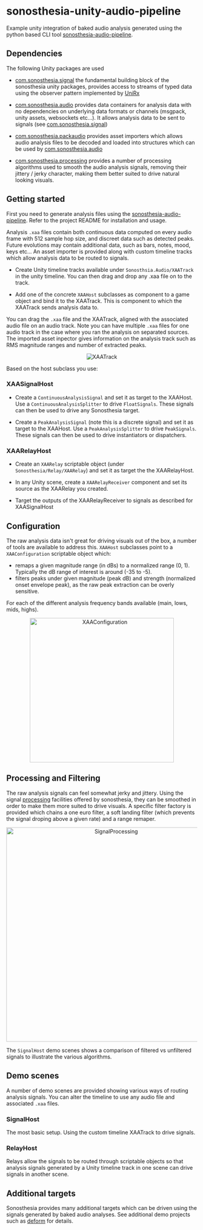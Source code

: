 # sonosthesia-unity-audio-pipeline

Example unity integration of baked audio analysis generated using the python based CLI tool [sonosthesia-audio-pipeline](https://github.com/jbat100/sonosthesia-audio-pipeline).

## Dependencies

The following Unity packages are used

- [com.sonosthesia.signal](https://github.com/jbat100/sonosthesia-unity-packages/tree/main/packages/com.sonosthesia.signal) the fundamental building block of the sonosthesia unity packages, provides access to streams of typed data using the observer pattern implemented by [UniRx](https://github.com/neuecc/UniRx)

- [com.sonosthesia.audio](https://github.com/jbat100/sonosthesia-unity-packages/tree/main/packages/com.sonosthesia.audio) provides data containers for analysis data with no dependencies on underlying data formats or channels (msgpack, unity assets, websockets etc...). It allows analysis data to be sent to signals (see [com.sonosthesia.signal](https://github.com/jbat100/sonosthesia-unity-packages/tree/main/packages/com.sonosthesia.signal))

- [com.sonosthesia.packaudio](https://github.com/jbat100/sonosthesia-unity-packages/tree/main/packages/com.sonosthesia.packaudio) provides asset importers which allows audio analysis files to be decoded and loaded into structures which can be used by [com.sonosthesia.audio](https://github.com/jbat100/sonosthesia-unity-packages/tree/main/packages/com.sonosthesia.audio)

- [com.sonosthesia.processing](https://github.com/jbat100/sonosthesia-unity-packages/tree/main/packages/com.sonosthesia.processing) provides a number of processing algorithms used to smooth the audio analysis signals, removing their jittery / jerky character, making them better suited to drive natural looking visuals.


## Getting started

First you need to generate analysis files using the [sonosthesia-audio-pipeline](https://github.com/jbat100/sonosthesia-audio-pipeline). Refer to the project README for installation and usage.

Analysis `.xaa` files contain both continuous data computed on every audio frame with 512 sample hop size, and discreet data such as detected peaks. Future evolutions may contain additional data, such as bars, notes, mood, keys etc... An asset importer is provided along with custom timeline tracks which allow analysis data to be routed to signals.

- Create Unity timeline tracks available under `Sonosthsia.Audio/XAATrack` in the unity timeline. You can then drag and drop any .xaa file on to the track.

- Add one of the concrete `XAAHost` subclasses as component to a game object and bind it to the XAATrack. This is component to which the XAATrack sends analysis data to.

You can drag the `.xaa` file and the XAATrack, aligned with the associated audio file on an audio track. Note you can have multiple `.xaa` files for one audio track in the case where you ran the analysis on separated sources. The imported asset inpector gives information on the analysis track such as RMS magnitude ranges and number of extracted peaks.

<p align="center">
  <img alt="XAATrack" src="https://github.com/user-attachments/assets/9965bba9-6f3d-4e7b-8846-bf56e2aec7e2">
</p>  

Based on the host subclass you use:

### XAASignalHost

- Create a `ContinuousAnalysisSignal` and set it as target to the XAAHost. Use a `ContinuousAnalysisSplitter` to drive `FloatSignals`. These signals can then be used to drive any Sonosthesia target. 

- Create a `PeakAnalysisSignal` (note this is a discrete signal) and set it as target to the XAAHost. Use a `PeakAnalysisSplitter` to drive `PeakSignals`. These signals can then be used to drive instantiators or dispatchers.

### XAARelayHost

- Create an `XAARelay` scriptable object (under `Sonosthesia/Relay/XAARelay`) and set it as target the the XAARelayHost. 

- In any Unity scene, create a `XAARelayReceiver` component and set its source as the XAARelay you created.

- Target the outputs of the XAARelayReceiver to signals as described for XAASignalHost


## Configuration

The raw analysis data isn't great for driving visuals out of the box, a number of tools are available to address this. `XAAHost` subclasses point to a `XAAConfiguration` scriptable object which:

- remaps a given magnitude range (in dBs) to a normalized range (0, 1). Typically the dB range of interest is around (-35 to -5).   
- filters peaks under given magnitude (peak dB) and strength (normalized onset envelope peak), as the raw peak extraction can be overly sensitive.

For each of the different analysis frequency bands available (main, lows, mids, highs).

<p align="center">
  <img width="380" alt="XAAConfiguration" src="https://github.com/user-attachments/assets/6bf93f7e-6afd-40cd-9cd3-08baa60d11b9">
</p>  

## Processing and Filtering

The raw analysis signals can feel somewhat jerky and jittery. Using the signal [processing](https://github.com/jbat100/sonosthesia-unity-packages/tree/main/packages/com.sonosthesia.processing) facilities offered by sonosthesia, they can be smoothed in order to make them more suited to drive visuals. A specific filter factory is provided which chains a one euro filter, a soft landing filter (which prevents the signal droping above a given rate) and a range remaper. 

<p align="center">
  <img width="564" alt="SignalProcessing" src="https://github.com/user-attachments/assets/1e459cd1-18cc-4bcd-a8b3-6b55eeb08c6a">
</p>  

The `SignalHost` demo scenes shows a comparison of filtered vs unfiltered signals to illustrate the various algorithms.

## Demo scenes

A number of demo scenes are provided showing various ways of routing analysis signals. You can alter the timeline to use any audio file and associated `.xaa` files.

### SignalHost

The most basic setup. Using the custom timeline XAATrack to drive signals.

### RelayHost

Relays allow the signals to be routed through scriptable objects so that analysis signals generated by a Unity timeline track in one scene can drive signals in another scene.

## Additional targets

Sonosthesia provides many additional targets which can be driven using the signals generated by baked audio analyses. See additional demo projects such as [deform](https://github.com/jbat100/sonosthesia-unity-demo-deform) for details.
